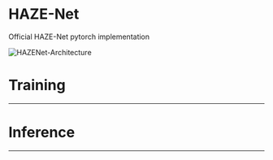 # HAZE-Net
Official HAZE-Net pytorch implementation

![HAZENet-Architecture](https://user-images.githubusercontent.com/45136186/147628290-6b271d3f-2db5-4adf-8ada-9031e558207e.png)

# Training
------------------------------
# Inference
-------------------------------
